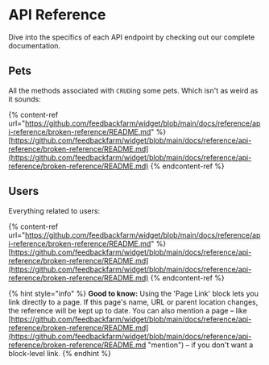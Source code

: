 # API Reference

Dive into the specifics of each API endpoint by checking out our complete documentation.

## Pets

All the methods associated with `CRUD`ing some pets. Which isn't as weird as it sounds:

{% content-ref url="https://github.com/feedbackfarm/widget/blob/main/docs/reference/api-reference/broken-reference/README.md" %}
[https://github.com/feedbackfarm/widget/blob/main/docs/reference/api-reference/broken-reference/README.md](https://github.com/feedbackfarm/widget/blob/main/docs/reference/api-reference/broken-reference/README.md)
{% endcontent-ref %}

## Users

Everything related to users:

{% content-ref url="https://github.com/feedbackfarm/widget/blob/main/docs/reference/api-reference/broken-reference/README.md" %}
[https://github.com/feedbackfarm/widget/blob/main/docs/reference/api-reference/broken-reference/README.md](https://github.com/feedbackfarm/widget/blob/main/docs/reference/api-reference/broken-reference/README.md)
{% endcontent-ref %}

{% hint style="info" %}
**Good to know:** Using the 'Page Link' block lets you link directly to a page. If this page's name, URL or parent location changes, the reference will be kept up to date. You can also mention a page – like [https://github.com/feedbackfarm/widget/blob/main/docs/reference/api-reference/broken-reference/README.md](https://github.com/feedbackfarm/widget/blob/main/docs/reference/api-reference/broken-reference/README.md "mention") – if you don't want a block-level link.
{% endhint %}
